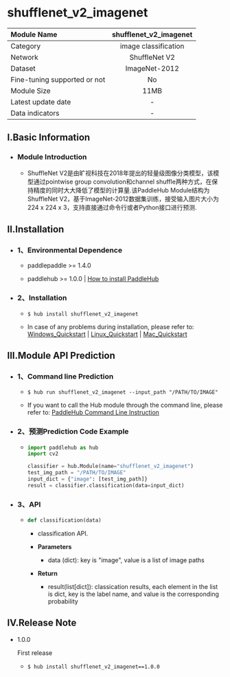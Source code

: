 # shufflenet_v2_imagenet

|Module Name|shufflenet_v2_imagenet|
| :--- | :---: |
|Category|image classification|
|Network|ShuffleNet V2|
|Dataset|ImageNet-2012|
|Fine-tuning supported or not|No|
|Module Size|11MB|
|Latest update date|-|
|Data indicators|-|


## I.Basic Information



- ### Module Introduction

  - ShuffleNet V2是由旷视科技在2018年提出的轻量级图像分类模型，该模型通过pointwise group convolution和channel shuffle两种方式，在保持精度的同时大大降低了模型的计算量.该PaddleHub Module结构为ShuffleNet V2，基于ImageNet-2012数据集训练，接受输入图片大小为224 x 224 x 3，支持直接通过命令行或者Python接口进行预测.

## II.Installation

- ### 1、Environmental Dependence  

  - paddlepaddle >= 1.4.0  

  - paddlehub >= 1.0.0  | [How to install PaddleHub]()


- ### 2、Installation

  - ```shell
    $ hub install shufflenet_v2_imagenet
    ```
  - In case of any problems during installation, please refer to: [Windows_Quickstart]() | [Linux_Quickstart]() | [Mac_Quickstart]()

## III.Module API Prediction

- ### 1、Command line Prediction

  - ```shell
    $ hub run shufflenet_v2_imagenet --input_path "/PATH/TO/IMAGE"
    ```
  - If you want to call the Hub module through the command line, please refer to: [PaddleHub Command Line Instruction](../../../../docs/docs_ch/tutorial/cmd_usage.rst)

- ### 2、预测Prediction Code Example

  - ```python
    import paddlehub as hub
    import cv2

    classifier = hub.Module(name="shufflenet_v2_imagenet")
    test_img_path = "/PATH/TO/IMAGE"
    input_dict = {"image": [test_img_path]}
    result = classifier.classification(data=input_dict)
    ```

- ### 3、API

  - ```python
    def classification(data)
    ```
    - classification API.
    - **Parameters**
      - data (dict): key is "image", value is a list of image paths

    - **Return**
      - result(list[dict]): classication results, each element in the list is dict, key is the label name, and value is the corresponding probability





## IV.Release Note

* 1.0.0

  First release

  - ```shell
    $ hub install shufflenet_v2_imagenet==1.0.0
    ```
